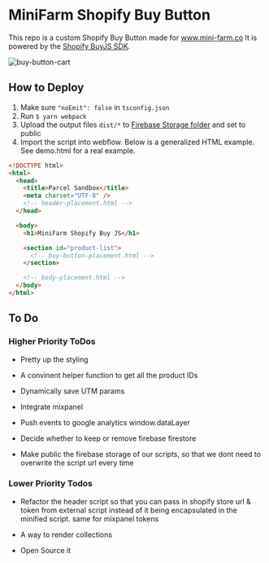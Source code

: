 # MiniFarm Shopify Buy Button

This repo is a custom Shopify Buy Button made for www.mini-farm.co
It is powered by the [Shopify BuyJS SDK](https://github.com/Shopify/js-buy-sdk).

![buy-button-cart](https://user-images.githubusercontent.com/72045091/124527117-54ab1d80-de37-11eb-8aa2-4104c5cea3d7.png)


## How to Deploy
1. Make sure `"noEmit": false` in `tsconfig.json`
2. Run `$ yarn webpack`
3. Upload the output files `dist/*` to [Firebase Storage folder](https://console.firebase.google.com/u/2/project/mini-farm-storefront/storage/mini-farm-storefront.appspot.com/files~2FMinifarm-ShopifyBuyJS) and set to public
4. Import the script into webflow. Below is a generalized HTML example. See demo.html for a real example.

```html
<!DOCTYPE html>
<html>
  <head>
    <title>Parcel Sandbox</title>
    <meta charset="UTF-8" />
    <!-- header-placement.html -->
  </head>

  <body>
    <h1>MiniFarm Shopify Buy JS</h1>

    <section id="product-list">
      <!-- buy-button-placement.html -->
    </section>

    <!-- body-placement.html -->
  </body>
</html>
```

## To Do

### Higher Priority ToDos

- Pretty up the styling

- A convinent helper function to get all the product IDs

- Dynamically save UTM params

- Integrate mixpanel

- Push events to google analytics window.dataLayer

- Decide whether to keep or remove firebase firestore

- Make public the firebase storage of our scripts, so that we dont need to overwrite the script url every time

### Lower Priority Todos

- Refactor the header script so that you can pass in shopify store url & token from external script instead of it being encapsulated in the minified script. same for mixpanel tokens

- A way to render collections

- Open Source it
